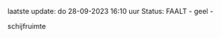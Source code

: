 laatste update: 
do 28-09-2023 16:10   uur 
Status: FAALT - geel - 
<div class="service Y">schijfruimte</div>
